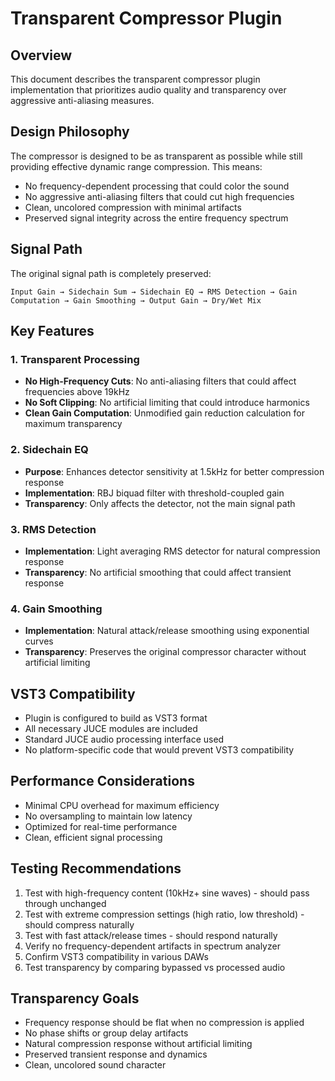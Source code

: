 # Transparent Compressor Plugin

## Overview
This document describes the transparent compressor plugin implementation that prioritizes audio quality and transparency over aggressive anti-aliasing measures.

## Design Philosophy
The compressor is designed to be as transparent as possible while still providing effective dynamic range compression. This means:
- No frequency-dependent processing that could color the sound
- No aggressive anti-aliasing filters that could cut high frequencies
- Clean, uncolored compression with minimal artifacts
- Preserved signal integrity across the entire frequency spectrum

## Signal Path
The original signal path is completely preserved:
```
Input Gain → Sidechain Sum → Sidechain EQ → RMS Detection → Gain Computation → Gain Smoothing → Output Gain → Dry/Wet Mix
```

## Key Features

### 1. Transparent Processing
- **No High-Frequency Cuts**: No anti-aliasing filters that could affect frequencies above 19kHz
- **No Soft Clipping**: No artificial limiting that could introduce harmonics
- **Clean Gain Computation**: Unmodified gain reduction calculation for maximum transparency

### 2. Sidechain EQ
- **Purpose**: Enhances detector sensitivity at 1.5kHz for better compression response
- **Implementation**: RBJ biquad filter with threshold-coupled gain
- **Transparency**: Only affects the detector, not the main signal path

### 3. RMS Detection
- **Implementation**: Light averaging RMS detector for natural compression response
- **Transparency**: No artificial smoothing that could affect transient response

### 4. Gain Smoothing
- **Implementation**: Natural attack/release smoothing using exponential curves
- **Transparency**: Preserves the original compressor character without artificial limiting

## VST3 Compatibility
- Plugin is configured to build as VST3 format
- All necessary JUCE modules are included
- Standard JUCE audio processing interface used
- No platform-specific code that would prevent VST3 compatibility

## Performance Considerations
- Minimal CPU overhead for maximum efficiency
- No oversampling to maintain low latency
- Optimized for real-time performance
- Clean, efficient signal processing

## Testing Recommendations
1. Test with high-frequency content (10kHz+ sine waves) - should pass through unchanged
2. Test with extreme compression settings (high ratio, low threshold) - should compress naturally
3. Test with fast attack/release times - should respond naturally
4. Verify no frequency-dependent artifacts in spectrum analyzer
5. Confirm VST3 compatibility in various DAWs
6. Test transparency by comparing bypassed vs processed audio

## Transparency Goals
- Frequency response should be flat when no compression is applied
- No phase shifts or group delay artifacts
- Natural compression response without artificial limiting
- Preserved transient response and dynamics
- Clean, uncolored sound character
